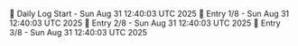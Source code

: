 📅 Daily Log Start - Sun Aug 31 12:40:03 UTC 2025
📌 Entry 1/8 - Sun Aug 31 12:40:03 UTC 2025
📌 Entry 2/8 - Sun Aug 31 12:40:03 UTC 2025
📌 Entry 3/8 - Sun Aug 31 12:40:03 UTC 2025
